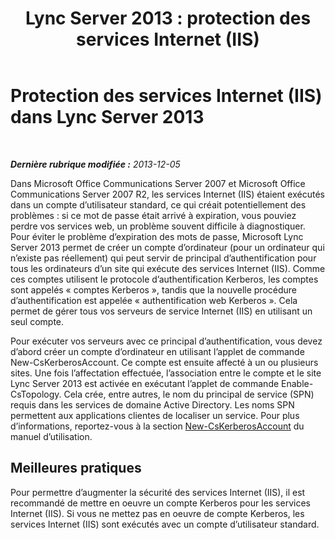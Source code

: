 ﻿---
title: 'Lync Server 2013 : protection des services Internet (IIS)'
TOCTitle: Protection des services Internet (IIS) dans Lync Server 2013
ms:assetid: a67171a6-6703-4e09-abb3-35d335bb674e
ms:mtpsurl: https://technet.microsoft.com/fr-fr/library/Dn518332(v=OCS.15)
ms:contentKeyID: 60484504
ms.date: 05/20/2016
mtps_version: v=OCS.15
ms.translationtype: HT
---

# Protection des services Internet (IIS) dans Lync Server 2013

 

_**Dernière rubrique modifiée :** 2013-12-05_

Dans Microsoft Office Communications Server 2007 et Microsoft Office Communications Server 2007 R2, les services Internet (IIS) étaient exécutés dans un compte d’utilisateur standard, ce qui créait potentiellement des problèmes : si ce mot de passe était arrivé à expiration, vous pouviez perdre vos services web, un problème souvent difficile à diagnostiquer. Pour éviter le problème d’expiration des mots de passe, Microsoft Lync Server 2013 permet de créer un compte d’ordinateur (pour un ordinateur qui n’existe pas réellement) qui peut servir de principal d’authentification pour tous les ordinateurs d’un site qui exécute des services Internet (IIS). Comme ces comptes utilisent le protocole d’authentification Kerberos, les comptes sont appelés « comptes Kerberos », tandis que la nouvelle procédure d’authentification est appelée « authentification web Kerberos ». Cela permet de gérer tous vos serveurs de service Internet (IIS) en utilisant un seul compte.

Pour exécuter vos serveurs avec ce principal d’authentification, vous devez d’abord créer un compte d’ordinateur en utilisant l’applet de commande New-CsKerberosAccount. Ce compte est ensuite affecté à un ou plusieurs sites. Une fois l’affectation effectuée, l’association entre le compte et le site Lync Server 2013 est activée en exécutant l’applet de commande Enable-CsTopology. Cela crée, entre autres, le nom du principal de service (SPN) requis dans les services de domaine Active Directory. Les noms SPN permettent aux applications clientes de localiser un service. Pour plus d’informations, reportez-vous à la section [New-CsKerberosAccount](new-cskerberosaccount.md) du manuel d’utilisation.

## Meilleures pratiques

Pour permettre d’augmenter la sécurité des services Internet (IIS), il est recommandé de mettre en oeuvre un compte Kerberos pour les services Internet (IIS). Si vous ne mettez pas en oeuvre de compte Kerberos, les services Internet (IIS) sont exécutés avec un compte d’utilisateur standard.

